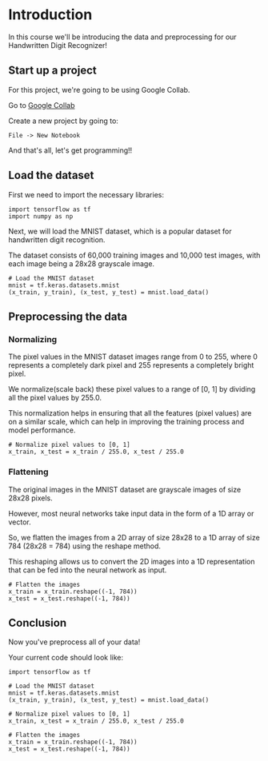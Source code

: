 # Introduction

In this course we'll be introducing the data and preprocessing for our Handwritten Digit Recognizer!

## Start up a project

For this project, we're going to be using Google Collab.

Go to [Google Collab](https://colab.research.google.com/)

Create a new project by going to:

```
File -> New Notebook
```

And that's all, let's get programming!!

## Load the dataset

First we need to import the necessary libraries:

```
import tensorflow as tf
import numpy as np
```

Next, we will load the MNIST dataset, which is a popular dataset for handwritten digit recognition. 

The dataset consists of 60,000 training images and 10,000 test images, with each image being a 28x28 grayscale image.

```
# Load the MNIST dataset
mnist = tf.keras.datasets.mnist
(x_train, y_train), (x_test, y_test) = mnist.load_data()
```

## Preprocessing the data

### Normalizing

The pixel values in the MNIST dataset images range from 0 to 255, where 0 represents a completely dark pixel and 255 represents a completely bright pixel. 

We normalize(scale back) these pixel values to a range of [0, 1] by dividing all the pixel values by 255.0. 

This normalization helps in ensuring that all the features (pixel values) are on a similar scale, which can help in improving the training process and model performance.

```
# Normalize pixel values to [0, 1]
x_train, x_test = x_train / 255.0, x_test / 255.0
```


### Flattening

The original images in the MNIST dataset are grayscale images of size 28x28 pixels. 

However, most neural networks take input data in the form of a 1D array or vector. 

So, we flatten the images from a 2D array of size 28x28 to a 1D array of size 784 (28x28 = 784) using the reshape method. 

This reshaping allows us to convert the 2D images into a 1D representation that can be fed into the neural network as input.

```
# Flatten the images
x_train = x_train.reshape((-1, 784))
x_test = x_test.reshape((-1, 784))
```

## Conclusion

Now you've preprocess all of your data!

Your current code should look like:

```
import tensorflow as tf

# Load the MNIST dataset
mnist = tf.keras.datasets.mnist
(x_train, y_train), (x_test, y_test) = mnist.load_data()

# Normalize pixel values to [0, 1]
x_train, x_test = x_train / 255.0, x_test / 255.0

# Flatten the images
x_train = x_train.reshape((-1, 784))
x_test = x_test.reshape((-1, 784))
```